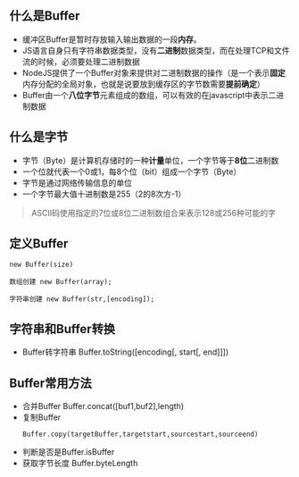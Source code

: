 ## 什么是Buffer
- 缓冲区Buffer是暂时存放输入输出数据的一段**内存**。
- JS语言自身只有字符串数据类型，没有**二进制**数据类型，而在处理TCP和文件流的时候，必须要处理二进制数据
- NodeJS提供了一个Buffer对象来提供对二进制数据的操作（是一个表示**固定**内存分配的全局对象，也就是说要放到缓存区的字节数需要**提前确定**）
- Buffer由一个**八位字节**元素组成的数组，可以有效的在javascript中表示二进制数据

## 什么是字节
* 字节（Byte）是计算机存储时的一种**计量**单位，一个字节等于**8位**二进制数
* 一个位就代表一个0或1，每8个位（bit）组成一个字节（Byte）
* 字节是通过网络传输信息的单位
* 一个字节最大值十进制数是255（2的8次方-1）

>ASCII码使用指定的7位或8位二进制数组合来表示128或256种可能的字

## 定义Buffer

   ```
   new Buffer(size)
   ```

   ```
   数组创建 new Buffer(array);
   ```

   ```
   字符串创建 new Buffer(str,[encoding]);
   ```

## 字符串和Buffer转换
* Buffer转字符串  Buffer.toString([encoding[, start[, end]]])

## Buffer常用方法
- 合并Buffer Buffer.concat([buf1,buf2],length)
- 复制Buffer
    ```
    Buffer.copy(targetBuffer,targetstart,sourcestart,sourceend)
    ```
- 判断是否是Buffer.isBuffer
- 获取字节长度 Buffer.byteLength